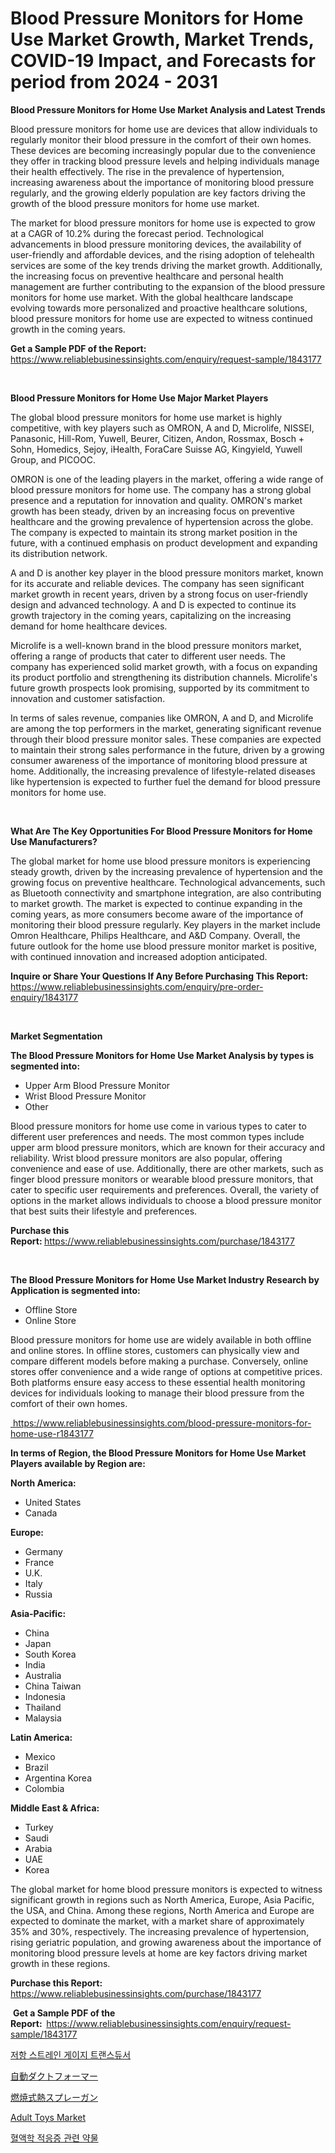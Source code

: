 <p><h1>Blood Pressure Monitors for Home Use Market Growth, Market Trends, COVID-19 Impact, and Forecasts for period from 2024 - 2031</h1></p><p><strong>Blood Pressure Monitors for Home Use Market Analysis and Latest Trends</strong></p>
<p><p>Blood pressure monitors for home use are devices that allow individuals to regularly monitor their blood pressure in the comfort of their own homes. These devices are becoming increasingly popular due to the convenience they offer in tracking blood pressure levels and helping individuals manage their health effectively. The rise in the prevalence of hypertension, increasing awareness about the importance of monitoring blood pressure regularly, and the growing elderly population are key factors driving the growth of the blood pressure monitors for home use market.</p><p>The market for blood pressure monitors for home use is expected to grow at a CAGR of 10.2% during the forecast period. Technological advancements in blood pressure monitoring devices, the availability of user-friendly and affordable devices, and the rising adoption of telehealth services are some of the key trends driving the market growth. Additionally, the increasing focus on preventive healthcare and personal health management are further contributing to the expansion of the blood pressure monitors for home use market. With the global healthcare landscape evolving towards more personalized and proactive healthcare solutions, blood pressure monitors for home use are expected to witness continued growth in the coming years.</p></p>
<p><strong>Get a Sample PDF of the Report:&nbsp;</strong> <a href="https://www.reliablebusinessinsights.com/enquiry/request-sample/1843177">https://www.reliablebusinessinsights.com/enquiry/request-sample/1843177</a></p>
<p>&nbsp;</p>
<p><strong>Blood Pressure Monitors for Home Use Major Market Players</strong></p>
<p><p>The global blood pressure monitors for home use market is highly competitive, with key players such as OMRON, A and D, Microlife, NISSEI, Panasonic, Hill-Rom, Yuwell, Beurer, Citizen, Andon, Rossmax, Bosch + Sohn, Homedics, Sejoy, iHealth, ForaCare Suisse AG, Kingyield, Yuwell Group, and PICOOC.</p><p>OMRON is one of the leading players in the market, offering a wide range of blood pressure monitors for home use. The company has a strong global presence and a reputation for innovation and quality. OMRON's market growth has been steady, driven by an increasing focus on preventive healthcare and the growing prevalence of hypertension across the globe. The company is expected to maintain its strong market position in the future, with a continued emphasis on product development and expanding its distribution network.</p><p>A and D is another key player in the blood pressure monitors market, known for its accurate and reliable devices. The company has seen significant market growth in recent years, driven by a strong focus on user-friendly design and advanced technology. A and D is expected to continue its growth trajectory in the coming years, capitalizing on the increasing demand for home healthcare devices.</p><p>Microlife is a well-known brand in the blood pressure monitors market, offering a range of products that cater to different user needs. The company has experienced solid market growth, with a focus on expanding its product portfolio and strengthening its distribution channels. Microlife's future growth prospects look promising, supported by its commitment to innovation and customer satisfaction.</p><p>In terms of sales revenue, companies like OMRON, A and D, and Microlife are among the top performers in the market, generating significant revenue through their blood pressure monitor sales. These companies are expected to maintain their strong sales performance in the future, driven by a growing consumer awareness of the importance of monitoring blood pressure at home. Additionally, the increasing prevalence of lifestyle-related diseases like hypertension is expected to further fuel the demand for blood pressure monitors for home use.</p></p>
<p>&nbsp;</p>
<p><strong>What Are The Key Opportunities For Blood Pressure Monitors for Home Use Manufacturers?</strong></p>
<p><p>The global market for home use blood pressure monitors is experiencing steady growth, driven by the increasing prevalence of hypertension and the growing focus on preventive healthcare. Technological advancements, such as Bluetooth connectivity and smartphone integration, are also contributing to market growth. The market is expected to continue expanding in the coming years, as more consumers become aware of the importance of monitoring their blood pressure regularly. Key players in the market include Omron Healthcare, Philips Healthcare, and A&D Company. Overall, the future outlook for the home use blood pressure monitor market is positive, with continued innovation and increased adoption anticipated.</p></p>
<p><strong>Inquire or Share Your Questions If Any Before Purchasing This Report:</strong> <a href="https://www.reliablebusinessinsights.com/enquiry/pre-order-enquiry/1843177">https://www.reliablebusinessinsights.com/enquiry/pre-order-enquiry/1843177</a></p>
<p>&nbsp;</p>
<p><strong>Market Segmentation</strong></p>
<p><strong>The Blood Pressure Monitors for Home Use Market Analysis by types is segmented into:</strong></p>
<p><ul><li>Upper Arm Blood Pressure Monitor</li><li>Wrist Blood Pressure Monitor</li><li>Other</li></ul></p>
<p><p>Blood pressure monitors for home use come in various types to cater to different user preferences and needs. The most common types include upper arm blood pressure monitors, which are known for their accuracy and reliability. Wrist blood pressure monitors are also popular, offering convenience and ease of use. Additionally, there are other markets, such as finger blood pressure monitors or wearable blood pressure monitors, that cater to specific user requirements and preferences. Overall, the variety of options in the market allows individuals to choose a blood pressure monitor that best suits their lifestyle and preferences.</p></p>
<p><strong>Purchase this Report:&nbsp;</strong><a href="https://www.reliablebusinessinsights.com/purchase/1843177">https://www.reliablebusinessinsights.com/purchase/1843177</a></p>
<p>&nbsp;</p>
<p><strong>The Blood Pressure Monitors for Home Use Market Industry Research by Application is segmented into:</strong></p>
<p><ul><li>Offline Store</li><li>Online Store</li></ul></p>
<p><p>Blood pressure monitors for home use are widely available in both offline and online stores. In offline stores, customers can physically view and compare different models before making a purchase. Conversely, online stores offer convenience and a wide range of options at competitive prices. Both platforms ensure easy access to these essential health monitoring devices for individuals looking to manage their blood pressure from the comfort of their own homes.</p></p>
<p><a href="https://www.reliablebusinessinsights.com/blood-pressure-monitors-for-home-use-r1843177">&nbsp;https://www.reliablebusinessinsights.com/blood-pressure-monitors-for-home-use-r1843177</a></p>
<p><strong>In terms of Region, the Blood Pressure Monitors for Home Use Market Players available by Region are:</strong></p>
<p>
    <p> <strong> North America: </strong>
        <ul>
            <li>United States</li>
            <li>Canada</li>
        </ul>
        </p> 
    <p> <strong> Europe: </strong>
        <ul>
            <li>Germany</li>
            <li>France</li>
            <li>U.K.</li>
            <li>Italy</li>
            <li>Russia</li>
        </ul>
        </p> 
    <p> <strong> Asia-Pacific: </strong>
        <ul>
            <li>China</li>
            <li>Japan</li>
            <li>South Korea</li>
            <li>India</li>
            <li>Australia</li>
            <li>China Taiwan</li>
            <li>Indonesia</li>
            <li>Thailand</li>
            <li>Malaysia</li>
        </ul>
        </p> 
    <p> <strong> Latin America: </strong>
        <ul>
            <li>Mexico</li>
            <li>Brazil</li>
            <li>Argentina Korea</li>
            <li>Colombia</li>
        </ul>
        </p> 
    <p> <strong> Middle East & Africa: </strong>
        <ul>
            <li>Turkey</li>
            <li>Saudi</li>
            <li>Arabia</li>
            <li>UAE</li>
            <li>Korea</li>
        </ul>
    </p>
    </p>
<p><p>The global market for home blood pressure monitors is expected to witness significant growth in regions such as North America, Europe, Asia Pacific, the USA, and China. Among these regions, North America and Europe are expected to dominate the market, with a market share of approximately 35% and 30%, respectively. The increasing prevalence of hypertension, rising geriatric population, and growing awareness about the importance of monitoring blood pressure levels at home are key factors driving market growth in these regions.</p></p>
<p><strong>Purchase this Report: </strong><a href="https://www.reliablebusinessinsights.com/purchase/1843177">https://www.reliablebusinessinsights.com/purchase/1843177</a></p>
<p>&nbsp;<strong>Get a Sample PDF of the Report:&nbsp;&nbsp;</strong><a href="https://www.reliablebusinessinsights.com/enquiry/request-sample/1843177">https://www.reliablebusinessinsights.com/enquiry/request-sample/1843177</a></p>
<p><strong></strong></p>
<p><p><a href="https://medium.com/@sydneyhaley871/%EA%B8%80%EB%A1%9C%EB%B2%8C-%EC%A0%80%ED%95%AD-%EB%B3%80%ED%98%95-%EA%B2%8C%EC%9D%B4%EC%A7%80-%EB%B3%80%ED%99%98%EA%B8%B0-%EC%8B%9C%EC%9E%A5%EC%9D%80-2024%EB%85%84%EB%B6%80%ED%84%B0-2031%EB%85%84%EA%B9%8C%EC%A7%80%EC%9D%98-%EA%B8%B0%EA%B0%84-%EB%8F%99%EC%95%88-%EC%97%B0%ED%8F%89%EA%B7%A0-%EC%84%B1%EC%9E%A5%EB%A5%A0-%EB%A1%9C-%EC%84%B1%EC%9E%A5%ED%95%A0-%EA%B2%83%EC%9C%BC%EB%A1%9C-%EC%98%88%EC%83%81%EB%90%A9%EB%8B%88%EB%8B%A4-aea0387b2e82">저항 스트레인 게이지 트랜스듀서</a></p><p><a href="https://github.com/klon646/Market-Research-Report-List-1/blob/main/1710613143954.md">自動ダクトフォーマー</a></p><p><a href="https://github.com/Alenaieme/Market-Research-Report-List-1/blob/main/2442340143955.md">燃焼式熱スプレーガン</a></p><p><a href="https://github.com/sleepman642/Market-Research-Report-List-1/blob/main/adult-toys-market.md">Adult Toys Market</a></p><p><a href="https://github.com/rick7624/Market-Research-Report-List-1/blob/main/5621686151720.md">혈액학 적응증 관련 약물</a></p></p>